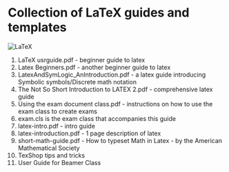 # Collection of LaTeX guides and templates
![LaTeX](https://img.shields.io/badge/latex-%23008080.svg?style=for-the-badge&logo=latex&logoColor=white)
1. LaTeX usrguide.pdf - beginner guide to latex
2. Latex Beginners.pdf - another beginner guide to latex
3. LatexAndSymLogic_AnIntroduction.pdf - a latex guide introducing Symbolic symbols/Discrete math notation
4. The Not So Short Introduction to LATEX 2.pdf - comprehensive latex guide
5. Using the exam document class.pdf - instructions on how to use the exam class to create exams
6. exam.cls is the exam class that accompanies this guide
7. latex-intro.pdf - intro guide
8. latex-introduction.pdf - 1 page description of latex
9. short-math-guide.pdf - How to typeset Math in Latex - by the American Mathematical Society
10. TexShop tips and tricks
11. User Guide for Beamer Class